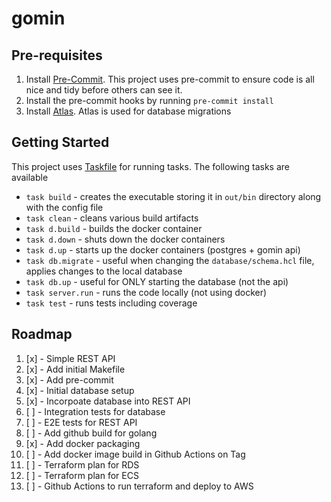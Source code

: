 # gomin

## Pre-requisites

1. Install [Pre-Commit](https://pre-commit.com/).  This project uses pre-commit to ensure code is all nice and tidy before others can see it.
2. Install the pre-commit hooks by running `pre-commit install`
3. Install [Atlas](https://atlasgo.io/getting-started).  Atlas is used for database migrations

## Getting Started

This project uses [Taskfile](https://taskfile.dev/) for running tasks.  The following tasks are available

- `task build` - creates the executable storing it in `out/bin` directory along with the config file
- `task clean` - cleans various build artifacts
- `task d.build` - builds the docker container
- `task d.down` - shuts down the docker containers
- `task d.up` - starts up the docker containers (postgres + gomin api)
- `task db.migrate` - useful when changing the `database/schema.hcl` file, applies changes to the local database
- `task db.up` - useful for ONLY starting the database (not the api)
- `task server.run` - runs the code locally (not using docker)
- `task test` - runs tests including coverage

## Roadmap

1. [x] - Simple REST API
2. [x] - Add initial Makefile
3. [x] - Add pre-commit
4. [x] - Initial database setup
5. [x] - Incorpoate database into REST API
6. [ ] - Integration tests for database
7. [ ] - E2E tests for REST API
8. [ ] - Add github build for golang
9. [x] - Add docker packaging
10. [ ] - Add docker image build in Github Actions on Tag
11. [ ] - Terraform plan for RDS
12. [ ] - Terraform plan for ECS
13. [ ] - Github Actions to run terraform and deploy to AWS
